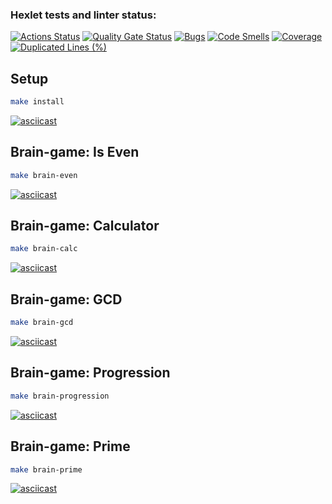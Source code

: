 ### Hexlet tests and linter status:
[![Actions Status](https://github.com/feg55/frontend-project-44/actions/workflows/hexlet-check.yml/badge.svg)](https://github.com/feg55/frontend-project-44/actions)
[![Quality Gate Status](https://sonarcloud.io/api/project_badges/measure?project=feg55_frontend-project-44&metric=alert_status)](https://sonarcloud.io/summary/new_code?id=feg55_frontend-project-44)
[![Bugs](https://sonarcloud.io/api/project_badges/measure?project=feg55_frontend-project-44&metric=bugs)](https://sonarcloud.io/summary/new_code?id=feg55_frontend-project-44)
[![Code Smells](https://sonarcloud.io/api/project_badges/measure?project=feg55_frontend-project-44&metric=code_smells)](https://sonarcloud.io/summary/new_code?id=feg55_frontend-project-44)
[![Coverage](https://sonarcloud.io/api/project_badges/measure?project=feg55_frontend-project-44&metric=coverage)](https://sonarcloud.io/summary/new_code?id=feg55_frontend-project-44)
[![Duplicated Lines (%)](https://sonarcloud.io/api/project_badges/measure?project=feg55_frontend-project-44&metric=duplicated_lines_density)](https://sonarcloud.io/summary/new_code?id=feg55_frontend-project-44)

## Setup

```bash
make install
```
[![asciicast](https://asciinema.org/a/eAUXjlool7n8BsfV050JPoHQI.svg)](https://asciinema.org/a/eAUXjlool7n8BsfV050JPoHQI)

## Brain-game: Is Even

```bash
make brain-even
```
[![asciicast](https://asciinema.org/a/rYnEM3rmiKBRGIHIlTTE9Urdi.svg)](https://asciinema.org/a/rYnEM3rmiKBRGIHIlTTE9Urdi)

## Brain-game: Calculator

```bash
make brain-calc
```
[![asciicast](https://asciinema.org/a/2b8nGiq9h2eMrmgSTLIcFbA0J.svg)](https://asciinema.org/a/2b8nGiq9h2eMrmgSTLIcFbA0J)

## Brain-game: GCD

```bash
make brain-gcd
```
[![asciicast](https://asciinema.org/a/gf20ZyMOu1dO7A5p1UO6t4Nb7.svg)](https://asciinema.org/a/gf20ZyMOu1dO7A5p1UO6t4Nb7)

## Brain-game: Progression

```bash
make brain-progression
```
[![asciicast](https://asciinema.org/a/wi346AkmpJLGJCqyFtNM6PWw8.svg)](https://asciinema.org/a/wi346AkmpJLGJCqyFtNM6PWw8)

## Brain-game: Prime

```bash
make brain-prime
```
[![asciicast](https://asciinema.org/a/B2QTtK3Cr2ikSvuDQAo4lVyjU.svg)](https://asciinema.org/a/B2QTtK3Cr2ikSvuDQAo4lVyjU)
